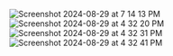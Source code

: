 
![Screenshot 2024-08-29 at 7 14 13 PM](https://github.com/user-attachments/assets/bd9e5948-3094-4584-b790-d652c67c10e2)
![Screenshot 2024-08-29 at 4 32 20 PM](https://github.com/user-attachments/assets/9c3b848c-b251-4359-b18b-50ab02109e7a)
![Screenshot 2024-08-29 at 4 32 31 PM](https://github.com/user-attachments/assets/e7654b43-7ecb-4698-b025-f6f79520ef97)
![Screenshot 2024-08-29 at 4 32 41 PM](https://github.com/user-attachments/assets/4d191a00-39ff-4f79-8573-9011592d914e)
